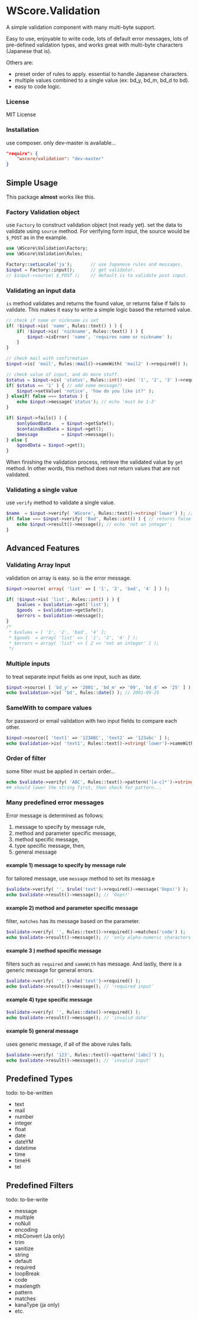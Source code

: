 WScore.Validation
=================

A simple validation component with many multi-byte support.

Easy to use, enjoyable to write code,
lots of default error messages,
lots of pre-defined validation types, and
works great with multi-byte characters (Japanese that is).

Others are:

*   preset order of rules to apply. essential to handle Japanese characters.
*   multiple values combined to a single value (ex: bd_y, bd_m, bd_d to bd).
*   easy to code logic.


### License

MIT License

### Installation

use composer. only dev-master is available...

```json
"require": {
    "wscore/validation": "dev-master"
}
```


Simple Usage
------------

This package **almost** works like this.

### Factory Validation object

use ```Factory``` to construct validation object (not ready yet). 
set the data to validate using ```source``` method. For verifying 
form input, the source would be ```$_POST``` as in the example. 

```php
use \WScore\Validation\Factory;
use \WScore\Validation\Rules;

Factory::setLocale('ja');       // use Japanese rules and messages.
$input = Factory::input();      // get validator.
// $input->source( $_POST );    // default is to validate post input.
```


### Validating an input data

```is``` method validates and returns the found value, or returns 
false if fails to validate. This makes it easy to write a simple 
logic based the returned value. 

```php
// check if name or nickname is set
if( !$input->is( 'name', Rules::text() ) ) {
    if( !$input->is( 'nickname', Rules::text() ) ) {
        $input->isError( 'name', 'requires name or nickname' );
    }
}

// check mail with confirmation
$input->is( 'mail', Rules::mail()->sameWith( 'mail2' )->required() );

// check value of input, and do more stuff.
$status = $input->is( 'status', Rules::int()->in( '1', '2', '3' )->required()->message('must be 1-3.') );
if( $status == '1' ) { // add some message?!
    $input->setValue( 'notice', 'how do you like it?' );
} elseif( false === $status ) {
    echo $input->message('status'); // echo 'must be 1-3'
}

if( $input->fails() ) {
    $onlyGoodData    = $input->getSafe();
    $containsBadData = $input->get();
    $message         = $input->message();
} else {
    $goodData = $input->get();
}
```

When finishing the validation process, retrieve the validated value 
by ```get``` method. In other words, this method does not return 
values that are not validated. 


### Validating a single value

use ```verify``` method to validate a single value. 

```php
$name  = $input->verify( 'WScore', Rules::text()->string('lower') ); // returns 'wscore'
if( false === $input->verify( 'Bad', Rules::int() ) { // returns false
    echo $input->result()->message(); // echo 'not an integer';
}
```


Advanced Features
-----------------

### Validating Array Input

validation on array is easy. so is the error message. 

```php
$input->source( array( 'list' => [ '1', '2', 'bad', '4' ] ) );

if( !$input->is( 'list', Rules::int() ) ) {
    $values = $validation->get('list');
    $goods  = $validation->getSafe();
    $errors = $validation->message();
}
/*
 * $values = [ '1', '2', 'bad', '4' ];
 * $goods  = array( 'list' => [ '1', '2', '4' ] );
 * $errors = array( 'list' => [ 2 => 'not an integer' ] );
 */
```


### Multiple inputs

to treat separate input fields as one input, such as date. 

```php
$input->source( [ 'bd_y' => '2001', 'bd_m' => '09', 'bd_d' => '25' ] );
echo $validation->is( 'bd', Rules::date() ); // 2001-09-25
```

### SameWith to compare values

for password or email validation with two input fields 
to compare each other. 

```php
$input->source([ 'text1' => '123ABC', 'text2' => '123abc' ] );
echo $validation->is( 'text1', Rules::text()->string('lower')->sameWith('text2') ); // 123abc
```


### Order of filter

some filter must be applied in certain order... 

```php
echo $validate->verify( 'ABC', Rules::text()->pattern('[a-c]*')->string('lower'); // 'abc'
## should lower the string first, then check for pattern...
```

### Many predefined error messages

Error message is determined as follows:

1.   message to specify by message rule,
2.   method and parameter specific message,
3.   method specific message,
4.   type specific message, then,
5.   general message

#### example 1) message to specify by message rule

for tailored message, use ```message``` method to set its messag.e

```php
$validate->verify( '', $rule('text')->required()->message('Oops!') );
echo $validate->result()->message(); // 'Oops!'
```

#### example 2) method and parameter specific message

filter, ```matches``` has its message based on the parameter. 

```php
$validate->verify( '', Rules::text()->required()->matches('code') );
echo $validate->result()->message(); // 'only alpha-numeric characters'
```

#### example 3 ) method specific message

filters such as ```required``` and ```sameWith``` has message.
And lastly, there is a generic message for general errors. 

```php
$validate->verify( '', $rule('text')->required() );
echo $validate->result()->message(); // 'required input'
```

#### example 4) type specific message

```php
$validate->verify( '', Rules::date()->required() );
echo $validate->result()->message(); // 'invalid date'
```

#### example 5) general message

uses generic message, if all of the above rules fails.

```php
$validate->verify( '123', Rules::text()->pattern('[abc]') );
echo $validate->result()->message(); // 'invalid input'
```

Predefined Types
----------------

todo: to-be-written

*   text
*   mail
*   number
*   integer
*   float
*   date
*   dateYM
*   datetime
*   time
*   timeHi
*   tel

Predefined Filters
------------------

todo: to-be-write

*   message
*   multiple
*   noNull
*   encoding
*   mbConvert (Ja only)
*   trim
*   sanitize
*   string
*   default
*   required
*   loopBreak
*   code
*   maxlength
*   pattern
*   matches
*   kanaType (ja only)
*   etc.

